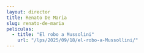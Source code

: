 ```yaml
---
layout: director
title: Renato De Maria
slug: renato-de-maria
peliculas:
  - title: "El robo a Mussolini"
    url: "/lps/2025/09/18/el-robo-a-Mussollini/"
---
```

